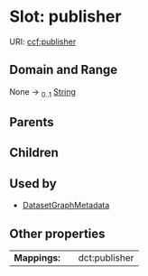 
# Slot: publisher



URI: [ccf:publisher](http://purl.org/ccf/publisher)


## Domain and Range

None &#8594;  <sub>0..1</sub> [String](types/String.md)

## Parents


## Children


## Used by

 * [DatasetGraphMetadata](DatasetGraphMetadata.md)

## Other properties

|  |  |  |
| --- | --- | --- |
| **Mappings:** | | dct:publisher |